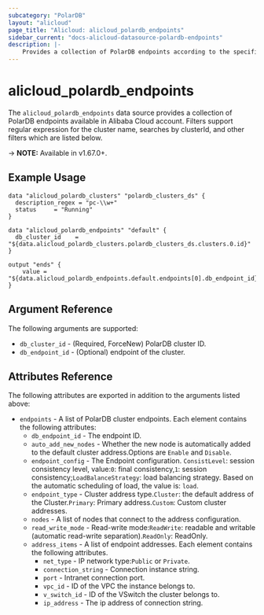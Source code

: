```yaml
---
subcategory: "PolarDB"
layout: "alicloud"
page_title: "Alicloud: alicloud_polardb_endpoints"
sidebar_current: "docs-alicloud-datasource-polardb-endpoints"
description: |-
    Provides a collection of PolarDB endpoints according to the specified filters.
---
```


# alicloud\_polardb\_endpoints

The `alicloud_polardb_endpoints` data source provides a collection of PolarDB endpoints available in Alibaba Cloud account.
Filters support regular expression for the cluster name, searches by clusterId, and other filters which are listed below.

-> **NOTE:** Available in v1.67.0+.

## Example Usage

```
data "alicloud_polardb_clusters" "polardb_clusters_ds" {
  description_regex = "pc-\\w+"
  status     = "Running"
}

data "alicloud_polardb_endpoints" "default" {
  db_cluster_id    = "${data.alicloud_polardb_clusters.polardb_clusters_ds.clusters.0.id}"
}

output "ends" {
    value = "${data.alicloud_polardb_endpoints.default.endpoints[0].db_endpoint_id}"
}
```

## Argument Reference

The following arguments are supported:

* `db_cluster_id` - (Required, ForceNew) PolarDB cluster ID. 
* `db_endpoint_id` - (Optional) endpoint of the cluster.

## Attributes Reference

The following attributes are exported in addition to the arguments listed above:

* `endpoints` - A list of PolarDB cluster endpoints. Each element contains the following attributes:
  * `db_endpoint_id` - The endpoint ID.
  * `auto_add_new_nodes` - Whether the new node is automatically added to the default cluster address.Options are `Enable` and `Disable`.
  * `endpoint_config` - The Endpoint configuration. `ConsistLevel`: session consistency level, value:`0`: final consistency,`1`: session consistency;`LoadBalanceStrategy`: load balancing strategy. Based on the automatic scheduling of load, the value is: `load`.
  * `endpoint_type` - Cluster address type.`Cluster`: the default address of the Cluster.`Primary`: Primary address.`Custom`: Custom cluster addresses.
  * `nodes` - A list of nodes that connect to the address configuration.
  * `read_write_mode` - Read-write mode:`ReadWrite`: readable and writable (automatic read-write separation).`ReadOnly`: ReadOnly.
  * `address_items` - A list of endpoint addresses. Each element contains the following attributes.
      * `net_type` - IP network type:`Public` or `Private`.
      * `connection_string` - Connection instance string.
      * `port` - Intranet connection port.
      * `vpc_id` - ID of the VPC the instance belongs to.
      * `v_switch_id` - ID of the VSwitch the cluster belongs to.
      * `ip_address` - The ip address of connection string.
